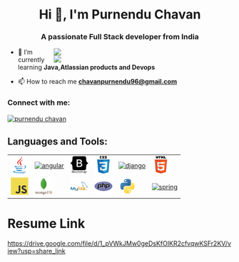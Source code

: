 

<h1 align="center">Hi 👋, I'm Purnendu Chavan</h1>
<h3 align="center">A passionate Full Stack developer from India</h3>
<img align="right" width="400"src="https://hack.codingblocks.com/_nuxt/img/maingif.1646021.gif">
<img align="right" width="400"src="https://holographtechnologies.com/wp-content/uploads/2021/07/image.jpg">


- 🌱 I’m currently learning **Java,Atlassian products and Devops**

- 📫 How to reach me **chavanpurnendu96@gmail.com**

<h3 align="left">Connect with me:</h3>
<p align="left">
<a href="https://linkedin.com/in/purnendu chavan" target="blank"><img align="center" src="https://raw.githubusercontent.com/rahuldkjain/github-profile-readme-generator/master/src/images/icons/Social/linked-in-alt.svg" alt="purnendu chavan" height="30" width="40" /></a>
</p>

<h2 align="centre">Languages and Tools:</h2>

<p align="left">         </p>

<table class="table" >
<tr>
  <td><a href="https://www.java.com" target="_blank" rel="noreferrer"> <img src="https://raw.githubusercontent.com/devicons/devicon/master/icons/java/java-original.svg" alt="java" width="40" height="40"/> </a></td>
  <td><a href="https://angular.io" target="_blank" rel="noreferrer"> <img src="https://angular.io/assets/images/logos/angular/angular.svg" alt="angular" width="40" height="40"/> </a></td>
  <td><a href="https://getbootstrap.com" target="_blank" rel="noreferrer"> <img src="https://raw.githubusercontent.com/devicons/devicon/master/icons/bootstrap/bootstrap-plain-wordmark.svg" alt="bootstrap" width="40" height="40"/> </a></td>
  <td> <a href="https://www.w3schools.com/css/" target="_blank" rel="noreferrer"> <img src="https://raw.githubusercontent.com/devicons/devicon/master/icons/css3/css3-original-wordmark.svg" alt="css3" width="40" height="40"/> </a></td>
  <td><a href="https://www.djangoproject.com/" target="_blank" rel="noreferrer"> <img src="https://cdn.worldvectorlogo.com/logos/django.svg" alt="django" width="40" height="40"/> </a></td>
   <td><a href="https://www.w3.org/html/" target="_blank" rel="noreferrer"> <img src="https://raw.githubusercontent.com/devicons/devicon/master/icons/html5/html5-original-wordmark.svg" alt="html5" width="40" height="40"/> </a></td> 
  
</tr>
  <tr>
    <td><a href="https://developer.mozilla.org/en-US/docs/Web/JavaScript" target="_blank" rel="noreferrer"> <img src="https://raw.githubusercontent.com/devicons/devicon/master/icons/javascript/javascript-original.svg" alt="javascript" width="40" height="40"/> </a></td> 
  <td><a href="https://www.mongodb.com/" target="_blank" rel="noreferrer"> <img src="https://raw.githubusercontent.com/devicons/devicon/master/icons/mongodb/mongodb-original-wordmark.svg" alt="mongodb" width="40" height="40"/> </a></td> 
  <td><a href="https://www.mysql.com/" target="_blank" rel="noreferrer"> <img src="https://raw.githubusercontent.com/devicons/devicon/master/icons/mysql/mysql-original-wordmark.svg" alt="mysql" width="40" height="40"/> </a></td> 
  <td><a href="https://www.php.net" target="_blank" rel="noreferrer"> <img src="https://raw.githubusercontent.com/devicons/devicon/master/icons/php/php-original.svg" alt="php" width="40" height="40"/> </a> </td> 
  <td><a href="https://www.python.org" target="_blank" rel="noreferrer"> <img src="https://raw.githubusercontent.com/devicons/devicon/master/icons/python/python-original.svg" alt="python" width="40" height="40"/> </a></td>
   <td>  <a href="https://spring.io/" target="_blank" rel="noreferrer"> <img src="https://www.vectorlogo.zone/logos/springio/springio-icon.svg" alt="spring" width="40" height="40"/> </a></td>
  
  
  
  </tr>
</table>







<h1>Resume Link</h1>
<a href="https://drive.google.com/file/d/1_pVWkJMw0geDsKfOIKR2cfvqwKSFr2KV/view?usp=share_link"   target="_blank">https://drive.google.com/file/d/1_pVWkJMw0geDsKfOIKR2cfvqwKSFr2KV/view?usp=share_link</a>



